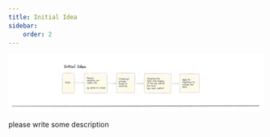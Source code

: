 ```yaml
---
title: Initial Idea
sidebar:
    order: 2
---
```


![Initial Idea](./images/initial-idea.png)

please write some description
